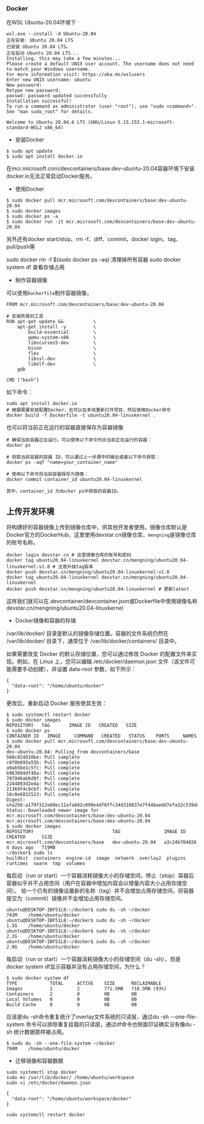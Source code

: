 ### Docker

在WSL Ubuntu-20.04环境下


```
wsl.exe --install -d Ubuntu-20.04
正在安装: Ubuntu 20.04 LTS
已安装 Ubuntu 20.04 LTS。
正在启动 Ubuntu 20.04 LTS...
Installing, this may take a few minutes...
Please create a default UNIX user account. The username does not need to match your Windows username.
For more information visit: https://aka.ms/wslusers
Enter new UNIX username: ubuntu
New password: 
Retype new password: 
passwd: password updated successfully
Installation successful!
To run a command as administrator (user "root"), use "sudo <command>".
See "man sudo_root" for details.

Welcome to Ubuntu 20.04.6 LTS (GNU/Linux 5.15.153.1-microsoft-standard-WSL2 x86_64)
```


* 安装Docker


```
$ sudo apt update
$ sudo apt install docker.io
```


在mcr.microsoft.com/devcontainers/base:dev-ubuntu-20.04容器环境下安装docker.io无法正常启动Docker服务。

* 使用Docker


```
$ sudo docker pull mcr.microsoft.com/devcontainers/base:dev-ubuntu-20.04
$ sudo docker images
$ sudo docker ps -a
$ sudo docker run -it mcr.microsoft.com/devcontainers/base:dev-ubuntu-20.04

```

另外还有docker start/stop、rm -f、diff、commit，docker login、tag、pull/push等

sudo docker rm -f $(sudo docker ps -aq) 清理掉所有容器
sudo docker system df 查看存储占用

* 制作容器镜像

可以使用`Dockerfile`制作容器镜像，


```
FROM mcr.microsoft.com/devcontainers/base:dev-ubuntu-20.04

# 安装所需的工具
RUN apt-get update &&           \
    apt-get install -y          \
        build-essential         \
        qemu-system-x86         \
        libncurses5-dev         \
        bison                   \
        flex                    \
        libssl-dev              \
        libelf-dev              \
	gdb

CMD ["bash"]
```

如下命令：

```shell
sudo apt install docker.io
# 根据需要安装配置Docker，也可以在本地重新打开项目，然后使用Docker命令
docker build -f Dockerfile -t ubuntu20.04-linuxkernel .
```

也可以将当前正在运行的容器直接保存为容器镜像

```shell
# 确保当前容器正在运行。可以使用以下命令列出当前正在运行的容器：
docker ps

# 获取当前容器的容器 ID，可以通过上一步骤中的输出或者以下命令获取：
docker ps -aqf "name=your_container_name"

# 使用以下命令将当前容器保存为镜像：
docker commit container_id ubuntu20.04-linuxkernel

其中，container_id 为docker ps中获取的容器ID。
```

## 上传开发环境

将构建好的容器镜像上传到镜像仓库中，供其他开发者使用。镜像仓库默认是Docker官方的DockerHub，这里使用devstar.cn镜像仓库，`mengning`是镜像仓库的账号名称。

```shell
docker login devstar.cn # 这里镜像仓库的账号和密码
docker tag ubuntu20.04-linuxkernel devstar.cn/mengning/ubuntu20.04-linuxkernel:v1.0 # 注意升级tag版本
docker push devstar.cn/mengning/ubuntu20.04-linuxkernel:v1.0
docker tag ubuntu20.04-linuxkernel devstar.cn/mengning/ubuntu20.04-linuxkernel
docker push devstar.cn/mengning/ubuntu20.04-linuxkernel # 更新latest
```

这样我们就可以在.devcontainer/devcontainer.json或Dockerfile中使用镜像名称devstar.cn/mengning/ubuntu20.04-linuxkernel

* Docker镜像和容器的存储

/var/lib/docker/ 目录是默认的镜像存储位置。容器的文件系统仍然在 /var/lib/docker/ 目录下，通常位于 /var/lib/docker/containers/ 目录中。

如果需要改变 Docker 的默认存储位置，您可以通过修改 Docker 的配置文件来实现。例如，在 Linux 上，您可以编辑 /etc/docker/daemon.json 文件（该文件可能需要手动创建），并设置 data-root 参数，如下所示：


```
{
  "data-root": "/home/ubuntu/docker"
}
```

更改后，重新启动 Docker 服务使其生效：


```
$ sudo systemctl restart docker
$ sudo docker images
REPOSITORY   TAG       IMAGE ID   CREATED   SIZE
$ sudo docker ps
CONTAINER ID   IMAGE     COMMAND   CREATED   STATUS    PORTS     NAMES
$ sudo docker pull mcr.microsoft.com/devcontainers/base:dev-ubuntu-20.04
dev-ubuntu-20.04: Pulling from devcontainers/base
560c024910be: Pull complete 
c0f0b693a55b: Pull complete 
a9ab5be1c5fc: Pull complete 
b963894df48a: Pull complete 
787946ab6d9f: Pull complete 
2244093d2e4a: Pull complete 
21369f4c9cbf: Pull complete 
16c0e6832523: Pull complete 
Digest: sha256:a179f312e60ec11afa682c099e4df6ffc34d310837e7f448aedd7efa32c539dc
Status: Downloaded newer image for mcr.microsoft.com/devcontainers/base:dev-ubuntu-20.04
mcr.microsoft.com/devcontainers/base:dev-ubuntu-20.04
$ sudo docker images
REPOSITORY                             TAG                IMAGE ID       CREATED      SIZE
mcr.microsoft.com/devcontainers/base   dev-ubuntu-20.04   a3c24b704026   4 days ago   719MB
~/docker$ sudo ls
buildkit  containers  engine-id  image  network  overlay2  plugins  runtimes  swarm  tmp  volumes
```

每启动（run or start）一个容器消耗镜像大小的存储空间，停止（stop）容器后容器似乎并不占用空间（用户在容器中增加内容会以增量内容大小占用存储空间）。
给一个已有的镜像设置新的名称（tag）并不会增加占用存储空间，将容器提交为（commit）镜像并不会增加占用存储空间。

```
ubuntu@DESKTOP-IBF51L8:~/docker$ sudo du -sh ~/docker
743M    /home/ubuntu/docker
ubuntu@DESKTOP-IBF51L8:~/docker$ sudo du -sh ~/docker
1.5G    /home/ubuntu/docker
ubuntu@DESKTOP-IBF51L8:~/docker$ sudo du -sh ~/docker
2.2G    /home/ubuntu/docker
ubuntu@DESKTOP-IBF51L8:~/docker$ sudo du -sh ~/docker
2.9G    /home/ubuntu/docker
```

每启动（run or start）一个容器消耗镜像大小的存储空间（du -sh），但是docker system df显示容器并没有占用存储空间，为什么？


```
$ sudo docker system df
TYPE            TOTAL     ACTIVE    SIZE      RECLAIMABLE
Images          2         2         771.5MB   718.5MB (93%)
Containers      2         0         0B        0B
Local Volumes   0         0         0B        0B
Build Cache     0         0         0B        0B
```

应该是du -sh命令重复统计了overlay文件系统的只读层，通过du -sh --one-file-system 命令可以排除重复挂载的只读层，通过df命令也侧面印证确实没有像du -sh 统计数据那样被占用。

```
$ sudo du -sh --one-file-system ~/docker
794M    /home/ubuntu/docker
```

* 迁移镜像和容器数据


```
sudo systemctl stop docker
sudo mv /var/lib/docker/ /home/ubuntu/workspace
sudo vi /etc/docker/daemon.json

{
  "data-root": "/home/ubuntu/workspace/docker"
}

sudo systemctl restart docker
```

